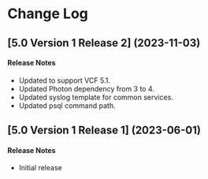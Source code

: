 # Change Log

## [5.0 Version 1 Release 2] (2023-11-03)

#### Release Notes
- Updated to support VCF 5.1.
- Updated Photon dependency from 3 to 4.
- Updated syslog template for common services.
- Updated psql command path.

## [5.0 Version 1 Release 1] (2023-06-01)

#### Release Notes
- Initial release
